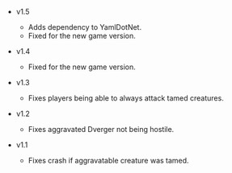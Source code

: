 - v1.5
  - Adds dependency to YamlDotNet.
  - Fixed for the new game version.

- v1.4
  - Fixed for the new game version.

- v1.3
  - Fixes players being able to always attack tamed creatures.

- v1.2
  - Fixes aggravated Dverger not being hostile.

- v1.1
  - Fixes crash if aggravatable creature was tamed.
